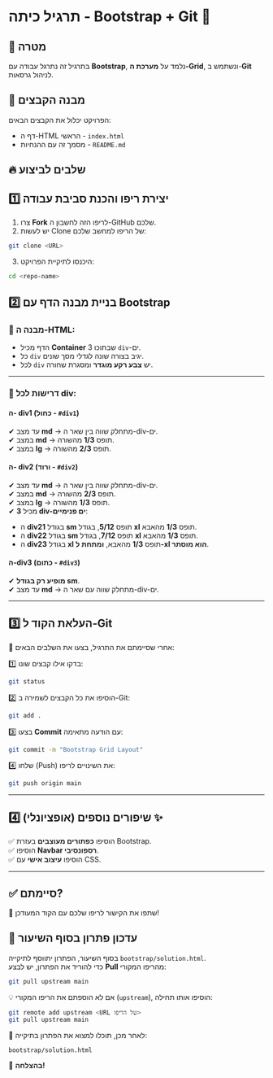 # תרגיל כיתה - Bootstrap + Git 🎨

## 📌 מטרה

בתרגיל זה נתרגל עבודה עם **Bootstrap**, נלמד על **מערכת ה-Grid**, ונשתמש ב-**Git** לניהול גרסאות.

## 📂 מבנה הקבצים

הפרויקט יכלול את הקבצים הבאים:

- דף ה-HTML הראשי - `index.html`
- מסמך זה עם ההנחיות - `README.md`

## 🔥 שלבים לביצוע

## 1️⃣ יצירת ריפו והכנת סביבת עבודה

1. צרו **Fork** לריפו הזה לחשבון ה-GitHub שלכם.
2. יש לעשות Clone של הריפו למחשב שלכם:
```bash
git clone <URL>
```
3. היכנסו לתיקיית הפרויקט:
```bash
cd <repo-name>
```

## 2️⃣ בניית מבנה הדף עם Bootstrap

### 🎯 מבנה ה-HTML:

- הדף מכיל **Container** שבתוכו 3 `div`-ים.
- כל `div` יגיב בצורה שונה לגדלי מסך שונים.
- לכל `div` יש **צבע רקע מוגדר** ומסגרת שחורה.

---

### 📌 **דרישות לכל div:**

#### ה- **div1 (כחול - `#div1`)**

✔ עד מצב **md** → מתחלק שווה בין שאר ה-div-ים.  
✔ במצב **md** → תופס **1/3** מהשורה.  
✔ במצב **lg** → תופס **2/3** מהשורה.

#### ה- **div2 (ורוד - `#div2`)**

✔ עד מצב **md** → מתחלק שווה בין שאר ה-div-ים.  
✔ במצב **md** → תופס **2/3** מהשורה.  
✔ במצב **lg** → תופס **1/3** מהשורה.  
✔ מכיל **3 div-ים פנימיים**:

   - ה **div21** בגודל **sm** תופס **5/12**, בגודל **xl** תופס **1/3** מהאבא.
   - ה **div22** בגודל **sm** תופס **7/12**, בגודל **xl** תופס **1/3** מהאבא.
   - ה **div23** בגודל **xl** תופס **1/3** מהאבא, **ומתחת ל-xl הוא מוסתר**.

#### ה-**div3 (כתום - `#div3`)**

✔ **מופיע רק בגודל sm**.  
✔ עד מצב **md** → מתחלק שווה עם שאר ה-div-ים.

---

## 3️⃣ **העלאת הקוד ל-Git**

📌 אחרי שסיימתם את התרגיל, בצעו את השלבים הבאים:

1️⃣ בדקו אילו קבצים שונו:

```bash
git status
```

2️⃣ הוסיפו את כל הקבצים לשמירה ב-Git:

```bash
git add .
```

3️⃣ בצעו **Commit** עם הודעה מתאימה:

```bash
git commit -m "Bootstrap Grid Layout"
```

4️⃣ שלחו (Push) את השינויים לריפו:

```bash
git push origin main
```

---

## 4️⃣ (אופציונלי) שיפורים נוספים ✨

✅ הוסיפו **כפתורים מעוצבים** בעזרת Bootstrap.  
✅ הוסיפו **Navbar רספונסיבי**.  
✅ הוסיפו **עיצוב אישי** עם CSS.

---

## ✅ **סיימתם?**

🔗 שתפו את הקישור לריפו שלכם עם הקוד המעודכן!

## 📢 עדכון פתרון בסוף השיעור  
בסוף השיעור, הפתרון יתווסף לתיקייה `bootstrap/solution.html`.  
כדי להוריד את הפתרון, יש לבצע **Pull** מהריפו המקורי:  

```bash
git pull upstream main
```

💡 אם לא הוספתם את הריפו המקורי (`upstream`), הוסיפו אותו תחילה:  
```bash
git remote add upstream <URL של הריפו>
git pull upstream main
```
📌 לאחר מכן, תוכלו למצוא את הפתרון בתיקייה:  
```
bootstrap/solution.html
```
🚀 **בהצלחה!**
